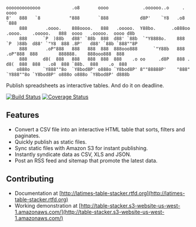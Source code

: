 <pre><code>ooooooooooooo            .o8       oooo             .oooooo..o     .                       oooo
8'   888   `8           "888       `888            d8P'    `Y8   .o8                       `888
     888       .oooo.    888oooo.   888   .ooooo.  Y88bo.      .o888oo  .oooo.    .ooooo.   888  oooo   .ooooo.  oooo d8b
     888      `P  )88b   d88' `88b  888  d88' `88b  `"Y8888o.    888   `P  )88b  d88' `"Y8  888 .8P'   d88' `88b `888""8P
     888       .oP"888   888   888  888  888ooo888      `"Y88b   888    .oP"888  888        888888.    888ooo888  888
     888      d8(  888   888   888  888  888    .o oo     .d8P   888 . d8(  888  888   .o8  888 `88b.  888    .o  888
    o888o     `Y888""8o  `Y8bod8P' o888o `Y8bod8P' 8""88888P'    "888" `Y888""8o `Y8bod8P' o888o o888o `Y8bod8P' d888b    </code></pre>

Publish spreadsheets as interactive tables. And do it on deadline.

[![Build Status](https://travis-ci.org/datadesk/latimes-table-stacker.png?branch=master)](https://travis-ci.org/datadesk/latimes-table-stacker) [![Coverage Status](https://coveralls.io/repos/datadesk/latimes-table-stacker/badge.png)](https://coveralls.io/r/datadesk/latimes-table-stacker)

Features
--------

* Convert a CSV file into an interactive HTML table that sorts, filters and paginates.
* Quickly publish as static files.
* Sync static files with Amazon S3 for instant publishing.
* Instantly syndicate data as CSV, XLS and JSON.
* Post an RSS feed and sitemap that promote the latest data.

Contributing
------------

* Documentation at [http://latimes-table-stacker.rtfd.org](http://latimes-table-stacker.rtfd.org)
* Working demonstration at [http://table-stacker.s3-website-us-west-1.amazonaws.com/](http://table-stacker.s3-website-us-west-1.amazonaws.com/)

